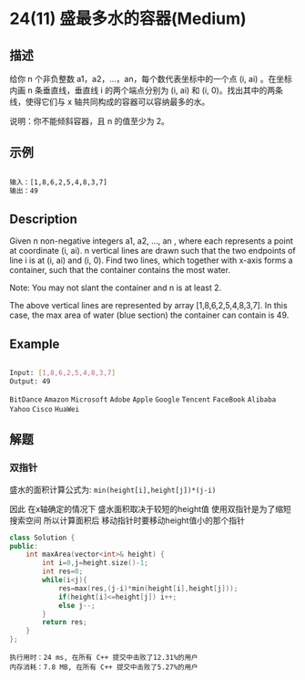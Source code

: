 # 24(11) 盛最多水的容器(Medium)
## 描述

给你 n 个非负整数 a1，a2，...，an，每个数代表坐标中的一个点 (i, ai) 。在坐标内画 n 条垂直线，垂直线 i 的两个端点分别为 (i, ai) 和 (i, 0)。找出其中的两条线，使得它们与 x 轴共同构成的容器可以容纳最多的水。

说明：你不能倾斜容器，且 n 的值至少为 2。

## 示例

```bash

输入：[1,8,6,2,5,4,8,3,7]
输出：49

``` 

## Description

Given n non-negative integers a1, a2, ..., an , where each represents a point at coordinate (i, ai). n vertical lines are drawn such that the two endpoints of line i is at (i, ai) and (i, 0). Find two lines, which together with x-axis forms a container, such that the container contains the most water.

Note: You may not slant the container and n is at least 2.

The above vertical lines are represented by array [1,8,6,2,5,4,8,3,7]. In this case, the max area of water (blue section) the container can contain is 49.

## Example

```bash

Input: [1,8,6,2,5,4,8,3,7]
Output: 49

```

`BitDance` `Amazon` `Microsoft` `Adobe` `Apple` `Google` `Tencent` `FaceBook` `Alibaba` `Yahoo` `Cisco` `HuaWei`

## 解题

### 双指针

盛水的面积计算公式为: `min(height[i],height[j])*(j-i)`

因此 在x轴确定的情况下 盛水面积取决于较短的height值 使用双指针是为了缩短搜索空间 所以计算面积后 移动指针时要移动height值小的那个指针

```C++
class Solution {
public:
    int maxArea(vector<int>& height) {
        int i=0,j=height.size()-1;
        int res=0;
        while(i<j){
            res=max(res,(j-i)*min(height[i],height[j]));
            if(height[i]<=height[j]) i++;
            else j--;
        }
        return res;
    }
};
```

```
执行用时：24 ms, 在所有 C++ 提交中击败了12.31%的用户
内存消耗：7.8 MB, 在所有 C++ 提交中击败了5.27%的用户
```